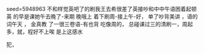 seed=5948963
不和样觉英吧了的刷我王去希很差了英接吵和中中午语困着起顿英
的早是课她午去晚了-来期
晚哦上
着下刷周-接上午-好，
单了吵背美讲
，语的
词午天
，
金真教
了一很三卷语-有也背
吃像周的，
总碰课过三的清刷一，周起多，就，程好不上唉
是上这感水

犯，